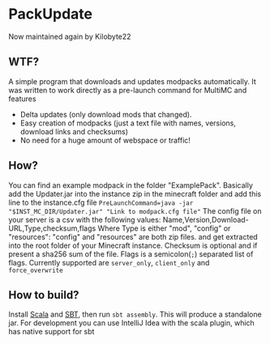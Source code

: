 # PackUpdate

Now maintained again by Kilobyte22

## WTF?
A simple program that downloads and updates modpacks automatically.
It was written to work directly as a pre-launch command for MultiMC and features
 * Delta updates (only download mods that changed).
 * Easy creation of modpacks (just a text file with names, versions, download links and checksums)
 * No need for a huge amount of webspace or traffic!

## How?
You can find an example modpack in the folder "ExamplePack".
Basically add the Updater.jar into the instance zip in the minecraft folder
and add this line to the instance.cfg file
`PreLaunchCommand=java -jar "$INST_MC_DIR/Updater.jar" "Link to modpack.cfg file"`
The config file on your server is a csv with the following values:
Name,Version,Download-URL,Type,checksum,flags
Where Type is either "mod", "config" or "resources":
"config" and "resources" are both zip files.
and get extracted into the root folder of your Minecraft instance.
Checksum is optional and if present a sha256 sum of the file.
Flags is a semicolon(`;`) separated list of flags.
Currently supported are `server_only`, `client_only` and `force_overwrite`

## How to build?
Install [Scala](https://scala-lang.org/) and [SBT](https://www.scala-sbt.org/), then run `sbt assembly`. This will produce a standalone jar. 
For development you can use IntelliJ Idea with the scala plugin, which has native support for sbt